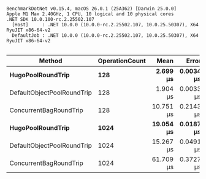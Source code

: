 ```

BenchmarkDotNet v0.15.4, macOS 26.0.1 (25A362) [Darwin 25.0.0]
Apple M1 Max 2.40GHz, 1 CPU, 10 logical and 10 physical cores
.NET SDK 10.0.100-rc.2.25502.107
  [Host]     : .NET 10.0.0 (10.0.0-rc.2.25502.107, 10.0.25.50307), X64 RyuJIT x86-64-v2
  DefaultJob : .NET 10.0.0 (10.0.0-rc.2.25502.107, 10.0.25.50307), X64 RyuJIT x86-64-v2


```
| Method                     | OperationCount | Mean      | Error     | StdDev    | Gen0    | Gen1   | Gen2   | Allocated |
|--------------------------- |--------------- |----------:|----------:|----------:|--------:|-------:|-------:|----------:|
| **HugoPoolRoundTrip**          | **128**            |  **2.699 μs** | **0.0034 μs** | **0.0032 μs** |  **0.1640** |      **-** |      **-** |   **1.02 KB** |
| DefaultObjectPoolRoundTrip | 128            |  1.904 μs | 0.0033 μs | 0.0031 μs |  0.1640 |      - |      - |   1.02 KB |
| ConcurrentBagRoundTrip     | 128            | 10.751 μs | 0.2143 μs | 0.2104 μs |  1.3123 | 0.6561 | 0.0153 |    8.1 KB |
| **HugoPoolRoundTrip**          | **1024**           | **19.054 μs** | **0.0187 μs** | **0.0156 μs** |  **1.2817** |      **-** |      **-** |   **8.02 KB** |
| DefaultObjectPoolRoundTrip | 1024           | 15.267 μs | 0.0491 μs | 0.0410 μs |  1.2817 |      - |      - |   8.02 KB |
| ConcurrentBagRoundTrip     | 1024           | 61.709 μs | 0.3727 μs | 0.3486 μs | 10.3760 | 5.1270 | 0.9766 |  64.17 KB |
